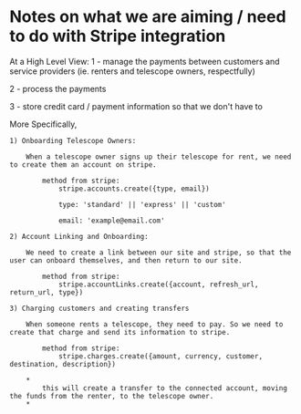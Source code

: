 # Notes on what we are aiming / need to do with Stripe integration

At a High Level View:
 1 - manage the payments between customers and service providers (ie. renters and telescope owners, respectfully)

 2 - process the payments

 3 - store credit card / payment information so that we don't have to


More Specifically,

    1) Onboarding Telescope Owners:

        When a telescope owner signs up their telescope for rent, we need to create them an account on stripe.

            method from stripe:
                stripe.accounts.create({type, email}) 

                type: 'standard' || 'express' || 'custom'

                email: 'example@email.com'

    2) Account Linking and Onboarding:
        
        We need to create a link between our site and stripe, so that the user can onboard themselves, and then return to our site.
            
            method from stripe:
                stripe.accountLinks.create({account, refresh_url, return_url, type})

    3) Charging customers and creating transfers

        When someone rents a telescope, they need to pay. So we need to create that charge and send its information to stripe.

            method from stripe:
                stripe.charges.create({amount, currency, customer, destination, description})

        *                                            
            this will create a transfer to the connected account, moving the funds from the renter, to the telescope owner.
        *                                            


